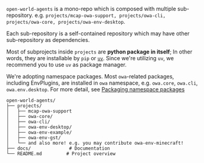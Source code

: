 `open-world-agents` is a mono-repo which is composed with multiple sub-repository. e.g. `projects/mcap-owa-support, projects/owa-cli, projects/owa-core, projects/owa-env-desktop`.

Each sub-repository is a self-contained repository which may have other sub-repository as dependencies.

Most of subprojects inside `projects` are **python package in itself**; In other words, they are installable by `pip` or [`uv`](https://docs.astral.sh/uv/). Since we're utilizing `uv`, we recommend you to use `uv` as package manager.

We're adopting namespace packages. Most `owa`-related packages, including EnvPlugins, are installed in `owa` namespace, e.g. `owa.core`, `owa.cli`, `owa.env.desktop`. For more detail, see [Packaging namespace packages](https://packaging.python.org/en/latest/guides/packaging-namespace-packages/)

```
open-world-agents/
├── projects/
│   ├── mcap-owa-support
│   ├── owa-core/         
│   ├── owa-cli/
│   ├── owa-env-desktop/
│   ├── owa-env-example/
│   ├── owa-env-gst/
│   └── and also more! e.g. you may contribute owa-env-minecraft!
├── docs/              # Documentation
└── README.md         # Project overview
```